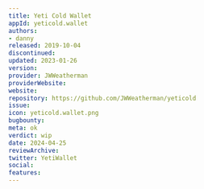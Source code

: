 ```yaml
---
title: Yeti Cold Wallet
appId: yeticold.wallet
authors:
- danny
released: 2019-10-04
discontinued: 
updated: 2023-01-26
version: 
provider: JWWeatherman
providerWebsite: 
website: 
repository: https://github.com/JWWeatherman/yeticold
issue: 
icon: yeticold.wallet.png
bugbounty: 
meta: ok
verdict: wip 
date: 2024-04-25
reviewArchive:
twitter: YetiWallet
social:
features:
---
```

